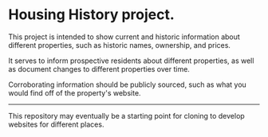 # Housing History project.

This project is intended to show current and historic information about different properties, such as historic names, ownership, and prices.

It serves to inform prospective residents about different properties, as well as document changes to different properties over time.

Corroborating information should be publicly sourced, such as what you would find off of the property's website.

---

This repository may eventually be a starting point for cloning to develop websites for different places.
